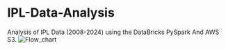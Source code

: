 # IPL-Data-Analysis
Analysis of IPL Data (2008-2024) using the DataBricks PySpark And AWS S3.
![Flow_chart](https://github.com/user-attachments/assets/45fc53db-17c6-4ff9-b439-d8fdcb99268f)
